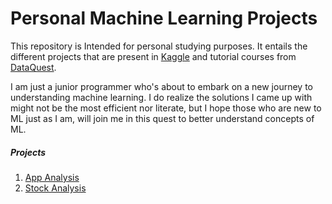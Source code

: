 # Personal Machine Learning Projects

This repository is Intended for personal studying purposes. It entails the different projects that are present in [Kaggle](http://kaggle.com) and tutorial courses from [DataQuest](http://dataquest.io). 

I am just a junior programmer who's about to embark on a new journey to understanding machine learning. I do realize the solutions I came up with might not be the most efficient nor literate, but I hope those who are new to ML just as I am, will join me in this quest to better understand concepts of ML.

##### Projects 

1. [App Analysis](https://github.com/tjp1992/ML-Jupyter/tree/main/App_Analysis)
2. [Stock Analysis](https://github.com/tjp1992/ML-Jupyter/tree/main/Stock_Analysis)
